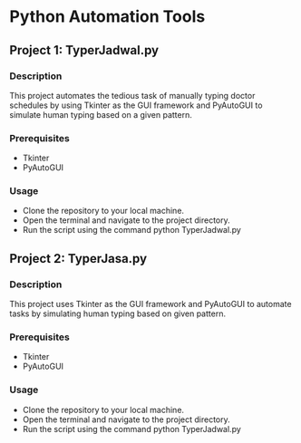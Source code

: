 # Python Automation Tools

## Project 1: TyperJadwal.py<br>
### Description<br>
This project automates the tedious task of manually typing doctor schedules by using Tkinter as the GUI framework and PyAutoGUI to simulate human typing based on a given pattern.
### Prerequisites<br>
* Tkinter<br>
* PyAutoGUI<br>

### Usage<br>
* Clone the repository to your local machine.
* Open the terminal and navigate to the project directory.
* Run the script using the command python TyperJadwal.py


## Project 2: TyperJasa.py
### Description<br>
This project uses Tkinter as the GUI framework and PyAutoGUI to automate tasks by simulating human typing based on given pattern.

### Prerequisites<br>
* Tkinter<br>
* PyAutoGUI<br>

### Usage<br>
* Clone the repository to your local machine.
* Open the terminal and navigate to the project directory.
* Run the script using the command python TyperJadwal.py
